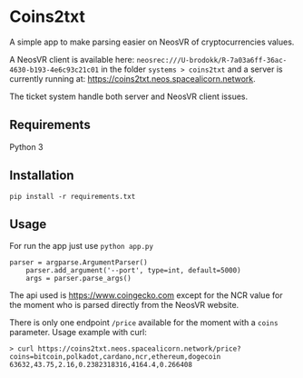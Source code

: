 # Coins2txt

A simple app to make parsing easier on NeosVR of cryptocurrencies values.

A NeosVR client is available here:
`neosrec:///U-brodokk/R-7a03a6ff-36ac-4630-b193-4e6c93c21c01` in the folder
`systems > coins2txt` and a server is currently running at:
https://coins2txt.neos.spacealicorn.network.

The ticket system handle both server and NeosVR client issues.

## Requirements

Python 3

## Installation

`pip install -r requirements.txt`

## Usage

For run the app just use `python app.py`

```
parser = argparse.ArgumentParser()
    parser.add_argument('--port', type=int, default=5000)
    args = parser.parse_args()
```

The api used is https://www.coingecko.com except for the NCR value for the
moment who is parsed directly from the NeosVR website.

There is only one endpoint `/price` available for the moment with a `coins`
parameter. Usage example with curl:

```
> curl https://coins2txt.neos.spacealicorn.network/price?coins=bitcoin,polkadot,cardano,ncr,ethereum,dogecoin
63632,43.75,2.16,0.2382318316,4164.4,0.266408
```
